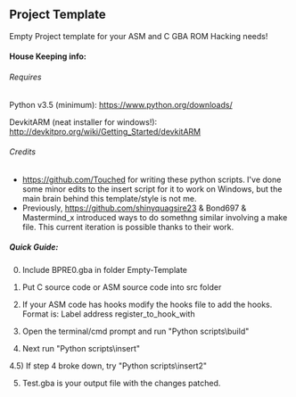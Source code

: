 ## Project Template
Empty Project template for your ASM and C  GBA ROM Hacking needs!


#### House Keeping info:
###### Requires
Python v3.5 (minimum): https://www.python.org/downloads/

DevkitARM (neat installer for windows!): http://devkitpro.org/wiki/Getting_Started/devkitARM

###### Credits
- https://github.com/Touched for writing these python scripts. I've done some minor edits to the insert script for it to work on Windows, but the main brain behind this template/style is not me. 
- Previously, https://github.com/shinyquagsire23 & Bond697 & Mastermind_x introduced ways to do somethng similar involving a make file. This current iteration is possible thanks to their work.


##### Quick Guide:
0) Include BPRE0.gba in folder Empty-Template

1) Put C source code or ASM source code into src folder

2) If your ASM code has hooks modify the hooks file to add the hooks. Format is: Label address register_to_hook_with

3) Open the terminal/cmd prompt and run "Python scripts\build"

4) Next run "Python scripts\insert"

4.5) If step 4 broke down, try "Python scripts\insert2"

5) Test.gba is your output file with the changes patched.
